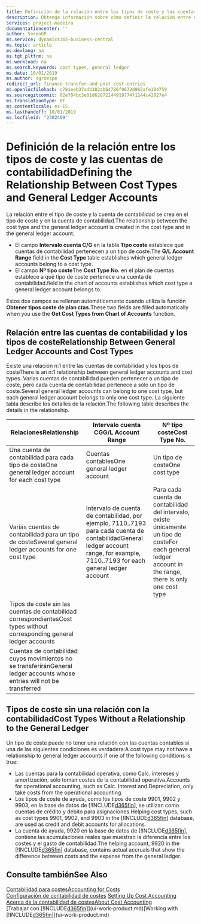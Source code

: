 ```yaml
---
title: Definición de la relación entre los tipos de coste y las cuentas de contabilidad | Documentos de Microsoft
description: Obtenga información sobre cómo definir la relación entre el tipo de coste y la cuenta de contabilidad.
services: project-madeira
documentationcenter: ''
author: SorenGP
ms.service: dynamics365-business-central
ms.topic: article
ms.devlang: na
ms.tgt_pltfrm: na
ms.workload: na
ms.search.keywords: cost types, general ledger
ms.date: 10/01/2019
ms.author: sgroespe
redirect_url: finance-transfer-and-post-cost-entries
ms.openlocfilehash: c781eeb37adb383ab64786f9672d982afe184759
ms.sourcegitcommit: 02e704bc3e01d62072144919774f1244c42827e4
ms.translationtype: HT
ms.contentlocale: es-ES
ms.lasthandoff: 10/01/2019
ms.locfileid: "2302409"
---
```

# <a name="defining-the-relationship-between-cost-types-and-general-ledger-accounts"></a><span data-ttu-id="242ff-103">Definición de la relación entre los tipos de coste y las cuentas de contabilidad</span><span class="sxs-lookup"><span data-stu-id="242ff-103">Defining the Relationship Between Cost Types and General Ledger Accounts</span></span>
<span data-ttu-id="242ff-104">La relación entre el tipo de coste y la cuenta de contabilidad se crea en el tipo de coste y en la cuenta de contabilidad.</span><span class="sxs-lookup"><span data-stu-id="242ff-104">The relationship between the cost type and the general ledger account is created in the cost type and in the general ledger account.</span></span>  

* <span data-ttu-id="242ff-105">El campo **Intervalo cuenta C/G** en la tabla **Tipo coste** establece qué cuentas de contabilidad pertenecen a un tipo de coste.</span><span class="sxs-lookup"><span data-stu-id="242ff-105">The **G/L Account Range** field in the **Cost Type** table establishes which general ledger accounts belong to a cost type.</span></span>  
* <span data-ttu-id="242ff-106">El campo **Nº tipo coste**</span><span class="sxs-lookup"><span data-stu-id="242ff-106">The **Cost Type No.**</span></span> <span data-ttu-id="242ff-107">en el plan de cuentas establece a qué tipo de coste pertenece una cuenta de contabilidad.</span><span class="sxs-lookup"><span data-stu-id="242ff-107">field in the chart of accounts establishes which cost type a general ledger account belongs to.</span></span>  

<span data-ttu-id="242ff-108">Estos dos campos se rellenan automáticamente cuando utiliza la función **Obtener tipos coste de plan ctas.**</span><span class="sxs-lookup"><span data-stu-id="242ff-108">These two fields are filled automatically when you use the **Get Cost Types from Chart of Accounts** function.</span></span>  

## <a name="relationship-between-general-ledger-accounts-and-cost-types"></a><span data-ttu-id="242ff-109">Relación entre las cuentas de contabilidad y los tipos de coste</span><span class="sxs-lookup"><span data-stu-id="242ff-109">Relationship Between General Ledger Accounts and Cost Types</span></span>  
<span data-ttu-id="242ff-110">Existe una relación n:1 entre las cuentas de contabilidad y los tipos de coste</span><span class="sxs-lookup"><span data-stu-id="242ff-110">There is an n:1 relationship between general ledger accounts and cost types.</span></span> <span data-ttu-id="242ff-111">Varias cuentas de contabilidad pueden pertenecer a un tipo de coste, pero cada cuenta de contabilidad pertenece a sólo un tipo de coste.</span><span class="sxs-lookup"><span data-stu-id="242ff-111">Several general ledger accounts can belong to one cost type, but each general ledger account belongs to only one cost type.</span></span> <span data-ttu-id="242ff-112">La siguiente tabla describe los detalles de la relación.</span><span class="sxs-lookup"><span data-stu-id="242ff-112">The following table describes the details in the relationship.</span></span>  

|<span data-ttu-id="242ff-113">Relaciones</span><span class="sxs-lookup"><span data-stu-id="242ff-113">Relationship</span></span>|<span data-ttu-id="242ff-114">**Intervalo cuenta CG**</span><span class="sxs-lookup"><span data-stu-id="242ff-114">**G/L Account Range**</span></span>|<span data-ttu-id="242ff-115">**Nº tipo coste**</span><span class="sxs-lookup"><span data-stu-id="242ff-115">**Cost Type No.**</span></span>|  
|------------------|------------------------------------------------|-------------------------------------------|  
|<span data-ttu-id="242ff-116">Una cuenta de contabilidad para cada tipo de coste</span><span class="sxs-lookup"><span data-stu-id="242ff-116">One general ledger account for each cost type</span></span>|<span data-ttu-id="242ff-117">Cuentas contables</span><span class="sxs-lookup"><span data-stu-id="242ff-117">One general ledger account</span></span>|<span data-ttu-id="242ff-118">Un tipo de coste</span><span class="sxs-lookup"><span data-stu-id="242ff-118">One cost type</span></span>|  
|<span data-ttu-id="242ff-119">Varias cuentas de contabilidad para un tipo de coste</span><span class="sxs-lookup"><span data-stu-id="242ff-119">Several general ledger accounts for one cost type</span></span>|<span data-ttu-id="242ff-120">Intervalo de cuenta de contabilidad, por ejemplo, 7110..7193 para cada cuenta de contabilidad</span><span class="sxs-lookup"><span data-stu-id="242ff-120">General ledger account range, for example, 7110..7193 for each general ledger account</span></span>|<span data-ttu-id="242ff-121">Para cada cuenta de contabilidad del intervalo, existe únicamente un tipo de coste</span><span class="sxs-lookup"><span data-stu-id="242ff-121">For each general ledger account in the range, there is only one cost type</span></span>|  
|<span data-ttu-id="242ff-122">Tipos de coste sin las cuentas de contabilidad correspondientes</span><span class="sxs-lookup"><span data-stu-id="242ff-122">Cost types without corresponding general ledger accounts</span></span>|<Empty>||  
|<span data-ttu-id="242ff-123">Cuentas de contabilidad cuyos movimientos no se transferirán</span><span class="sxs-lookup"><span data-stu-id="242ff-123">General ledger accounts whose entries will not be transferred</span></span>||<Empty>|  

## <a name="cost-types-without-a-relationship-to-the-general-ledger"></a><span data-ttu-id="242ff-124">Tipos de coste sin una relación con la contabilidad</span><span class="sxs-lookup"><span data-stu-id="242ff-124">Cost Types Without a Relationship to the General Ledger</span></span>  
<span data-ttu-id="242ff-125">Un tipo de coste puede no tener una relación con las cuentas contables si una de las siguientes condiciones es verdadera:</span><span class="sxs-lookup"><span data-stu-id="242ff-125">A cost type may not have a relationship to general ledger accounts if one of the following conditions is true:</span></span>  

* <span data-ttu-id="242ff-126">Las cuentas para la contabilidad operativa, como Calc. intereses y amortización, sólo toman costes de la contabilidad operativa.</span><span class="sxs-lookup"><span data-stu-id="242ff-126">Accounts for operational accounting, such as Calc. Interest and Depreciation, only take costs from the operational accounting.</span></span>  
* <span data-ttu-id="242ff-127">Los tipos de coste de ayuda, como los tipos de coste 9901, 9902 y 9903, en la base de datos de [!INCLUDE[d365fin](includes/d365fin_md.md)], se utilizan como cuentas de crédito y débito para asignaciones.</span><span class="sxs-lookup"><span data-stu-id="242ff-127">Helping cost types, such as cost types 9901, 9902, and 9903 in the [!INCLUDE[d365fin](includes/d365fin_md.md)] database, are used as credit and debit accounts for allocations.</span></span>  
* <span data-ttu-id="242ff-128">La cuenta de ayuda, 9920 en la base de datos de [!INCLUDE[d365fin](includes/d365fin_md.md)], contiene las acumulaciones reales que muestran la diferencia entre los costes y el gasto de contabilidad.</span><span class="sxs-lookup"><span data-stu-id="242ff-128">The helping account, 9920 in the [!INCLUDE[d365fin](includes/d365fin_md.md)] database, contains actual accruals that show the difference between costs and the expense from the general ledger.</span></span>  

## <a name="see-also"></a><span data-ttu-id="242ff-129">Consulte también</span><span class="sxs-lookup"><span data-stu-id="242ff-129">See Also</span></span>  
[<span data-ttu-id="242ff-130">Contabilidad para costes</span><span class="sxs-lookup"><span data-stu-id="242ff-130">Accounting for Costs</span></span>](finance-manage-cost-accounting.md)  
<span data-ttu-id="242ff-131">[Configuración de contabilidad de costes](finance-set-up-cost-accounting.md) </span><span class="sxs-lookup"><span data-stu-id="242ff-131">[Setting Up Cost Accounting](finance-set-up-cost-accounting.md) </span></span>  
[<span data-ttu-id="242ff-132">Acerca de la contabilidad de costes</span><span class="sxs-lookup"><span data-stu-id="242ff-132">About Cost Accounting</span></span>](finance-about-cost-accounting.md)  
<span data-ttu-id="242ff-133">[Trabajar con [!INCLUDE[d365fin](includes/d365fin_md.md)]](ui-work-product.md)</span><span class="sxs-lookup"><span data-stu-id="242ff-133">[Working with [!INCLUDE[d365fin](includes/d365fin_md.md)]](ui-work-product.md)</span></span>

